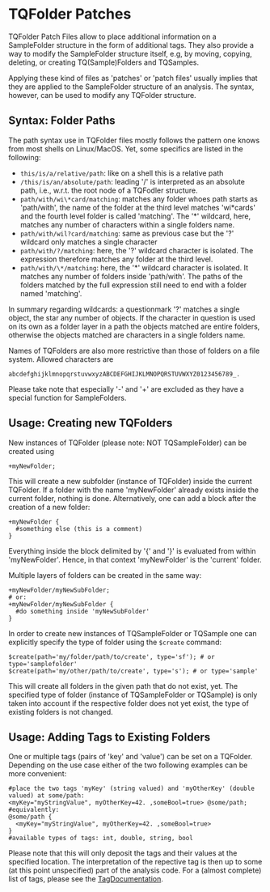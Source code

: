 TQFolder Patches
=========================

TQFolder Patch Files allow to place additional information on a SampleFolder
structure in the form of additional tags. They also provide a way to modify the
SampleFolder structure itself, e.g, by moving, copying, deleting, or creating
TQ(Sample)Folders and TQSamples.

Applying these kind of files as 'patches' or 'patch files' usually implies 
that they are applied to the SampleFolder structure of an analysis. The syntax,
however, can be used to modify any TQFolder structure.


Syntax: Folder Paths
--------------------
The path syntax use in TQFolder files mostly follows the pattern one knows from
most shells on Linux/MacOS. Yet, some specifics are listed in the following:

* ```this/is/a/relative/path```: like on a shell this is a relative path
* ```/this/is/an/absolute/path```: leading '/' is interpreted as an absolute 
    path, i.e., w.r.t. the root node of a TQFodler structure.
* ```path/with/wi\*card/matching```: matches any folder whoes path starts as 
    'path/with', the name of the folder at the third level matches 'wi\*cards'
    and the fourth level folder is called 'matching'. The '*' wildcard, here,
    matches any number of characters within a single folders name.
* ```path/with/wil?card/matching```: same as previous case but the '?' wildcard
    only matches a single character
* ```path/with/?/matching```: here, the '?' wildcard character is isolated. The 
    expression therefore matches any folder at the third level.
* ```path/with/\*/matching```: here, the '\*' wildcard character is isolated. It
    matches any number of folders inside 'path/with'. The paths of the folders
    matched by the full expression still need to end with a folder named 
    'matching'.

In summary regarding wildcards: a questionmark '?' matches a single object, the 
star any number of objects. If the character in question is used on its own as a 
folder layer in a path the objects matched are entire folders, otherwise the 
objects matched are characters in a single folders name.

Names of TQFolders are also more restrictive than those of folders on a file 
system. Allowed characters are 
```
abcdefghijklmnopqrstuvwxyzABCDEFGHIJKLMNOPQRSTUVWXYZ0123456789_.
```
Please take note that especially '-' and '+' are excluded as they have a special
function for SampleFolders.

Usage: Creating new TQFolders
--------------------
New instances of TQFolder (please note: NOT TQSampleFolder) can be created using
```
+myNewFolder;
```
This will create a new subfolder (instance of TQFolder) inside the current
TQFolder. If a folder with the name 'myNewFolder' already exists inside the 
current folder, nothing is done. Alternatively, one can add a block after the 
creation of a new folder:
```
+myNewFolder {
  #something else (this is a comment)
}
```
Everything inside the block delimited by '{' and '}' is evaluated from within
'myNewFolder'. Hence, in that context 'myNewFolder' is the 'current' folder.

Multiple layers of folders can be created in the same way:
```
+myNewFolder/myNewSubFolder;
# or:
+myNewFolder/myNewSubFolder {
  #do something inside 'myNewSubFolder'
}
```

In order to create new instances of TQSampleFolder or TQSample one can 
explicitly  specify the type of folder using the ```$create``` command:
```
$create(path='my/folder/path/to/create', type='sf'); # or type='samplefolder'
$create(path='my/other/path/to/create', type='s'); # or type='sample'
```
This will create all folders in the given path that do not exist, yet. The
specified type of folder (instance of TQSampleFolder or TQSample) is only taken
into account if the respective folder does not yet exist, the type of existing 
folders is not changed.


Usage: Adding Tags to Existing Folders
--------------------
One or multiple tags (pairs of 'key' and 'value') can be set on a TQFolder.
Depending on the use case either of the two following examples can be more 
convenient:
```
#place the two tags 'myKey' (string valued) and 'myOtherKey' (double valued) at some/path:
<myKey="myStringValue", myOtherKey=42. ,someBool=true> @some/path; 
#equivalently:
@some/path {
  <myKey="myStringValue", myOtherKey=42. ,someBool=true>
}
#available types of tags: int, double, string, bool
```
Please note that this will only deposit the tags and their values at the 
specified location. The interpretation of the repective tag is then up to some
(at this point unspecified) part of the analysis code. For a (almost complete)
list of tags, please see the [TagDocumentation](https://atlas-caf.web.cern.ch/tags.html).

























